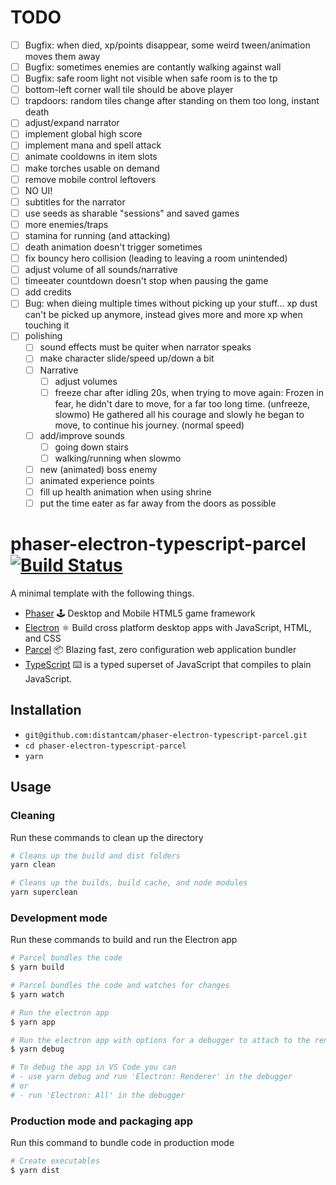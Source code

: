 # TODO

- [ ] Bugfix: when died, xp/points disappear, some weird tween/animation moves them away
- [ ] Bugfix: sometimes enemies are contantly walking against wall
- [ ] Bugfix: safe room light not visible when safe room is to the tp
- [ ] bottom-left corner wall tile should be above player
- [ ] trapdoors: random tiles change after standing on them too long, instant death
- [ ] adjust/expand narrator
- [ ] implement global high score
- [ ] implement mana and spell attack
- [ ] animate cooldowns in item slots
- [ ] make torches usable on demand
- [ ] remove mobile control leftovers
- [ ] NO UI!
- [ ] subtitles for the narrator
- [ ] use seeds as sharable "sessions" and saved games
- [ ] more enemies/traps
- [ ] stamina for running (and attacking)
- [ ] death animation doesn't trigger sometimes
- [ ] fix bouncy hero collision (leading to leaving a room unintended)
- [ ] adjust volume of all sounds/narrative
- [ ] timeeater countdown doesn't stop when pausing the game
- [ ] add credits
- [ ] Bug: when dieing multiple times without picking up your stuff... xp dust can't be picked up anymore, instead gives more and more xp when touching it
- [ ] polishing
  - [ ] sound effects must be quiter when narrator speaks
  - [ ] make character slide/speed up/down a bit
  - [ ] Narrative
    - [ ] adjust volumes
    - [ ] freeze char after idling 20s, when trying to move again: Frozen in fear, he didn't dare to move, for a far too long time. (unfreeze, slowmo) He gathered all his courage and slowly he began to move, to continue his journey. (normal speed)
  - [ ] add/improve sounds
    - [ ] going down stairs
    - [ ] walking/running when slowmo
  - [ ] new (animated) boss enemy
  - [ ] animated experience points
  - [ ] fill up health animation when using shrine
  - [ ] put the time eater as far away from the doors as possible

# phaser-electron-typescript-parcel [![Build Status](https://travis-ci.org/distantcam/phaser-electron-typescript-parcel.svg?branch=master)](https://travis-ci.org/distantcam/phaser-electron-typescript-parcel)

A minimal template with the following things.

- [Phaser](https://phaser.io/) 🕹️ Desktop and Mobile HTML5 game framework
- [Electron](https://electronjs.org/) ⚛️ Build cross platform desktop apps with JavaScript, HTML, and CSS
- [Parcel](https://github.com/parcel-bundler/parcel) 📦 Blazing fast, zero configuration web application bundler
- [TypeScript](https://www.typescriptlang.org/) ⌨️ is a typed superset of JavaScript that compiles to plain JavaScript.

## Installation

* `git@github.com:distantcam/phaser-electron-typescript-parcel.git`
* `cd phaser-electron-typescript-parcel`
* `yarn`

## Usage

### Cleaning
Run these commands to clean up the directory
``` bash
# Cleans up the build and dist folders
yarn clean

# Cleans up the builds, build cache, and node modules
yarn superclean
```

### Development mode
Run these commands to build and run the Electron app
``` bash
# Parcel bundles the code
$ yarn build

# Parcel bundles the code and watches for changes
$ yarn watch

# Run the electron app
$ yarn app

# Run the electron app with options for a debugger to attach to the render process
$ yarn debug

# To debug the app in VS Code you can
# - use yarn debug and run 'Electron: Renderer' in the debugger
# or
# - run 'Electron: All' in the debugger
```

### Production mode and packaging app
Run this command to bundle code in production mode
``` bash
# Create executables
$ yarn dist
```
